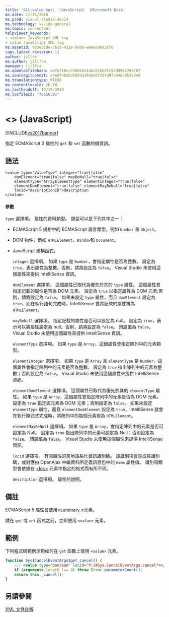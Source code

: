 ```yaml
---
title: '&lt;value &gt; （JavaScript） |Microsoft Docs'
ms.date: 11/15/2016
ms.prod: visual-studio-dev14
ms.technology: vs-ide-general
ms.topic: conceptual
helpviewer_keywords:
- <value> JavaScript XML tag
- value JavaScript XML tag
ms.assetid: 983e31de-cb1d-411e-b60d-eea6698a26f6
caps.latest.revision: 11
author: jillre
ms.author: jillfra
manager: jillfra
ms.openlocfilehash: aefe710cc730d5624abc01bbdfc54d9961788787
ms.sourcegitcommit: a8e8f4bd5d508da34bbe9f2d4d9fa94da0539de0
ms.translationtype: MTE95
ms.contentlocale: zh-TW
ms.lasthandoff: 10/19/2019
ms.locfileid: "72656391"
---
```

# <a name="ltvaluegt-javascript"></a>&lt;&gt; (JavaScript)
[!INCLUDE[vs2017banner](../includes/vs2017banner.md)]

指定 ECMAScript 3 屬性的 `get` 和 `set` 函數的檔資訊。

## <a name="syntax"></a>語法

```
<value type="ValueType" integer="true|false"
    domElement="true|false" mayBeNull="true|false"
    elementType="ArrayElementType" elementInteger="true|false"
    elementDomElement="true|false" elementMayBeNull="true|false"
    locid="descriptionID">description
</value>
```

#### <a name="parameters"></a>參數
 `type` 選擇項。 屬性的資料類型。 類型可以是下列其中之一：

- ECMAScript 5 規格中的 ECMAScript 語言類型，例如 `Number` 和 `Object`。

- DOM 物件，例如 `HTMLElement`、`Window`和 `Document`。

- JavaScript 建構函式。

  `integer` 選擇項。 如果 `type` 是 `Number`，會指定屬性是否為整數。 設定為 `true`，表示屬性為整數。否則，請將設定為 `false`。 Visual Studio 未使用這個屬性來提供 IntelliSense 資訊。

  `domElement` 選擇項。 這個屬性已取代為優先於其的 `type` 屬性。 這個屬性會指定記載的屬性是否為 DOM 元素。 設定為 `true` 以指定屬性為 DOM 元素;否則，請將設定為 `false`。 如果未設定 `type` 屬性，而且 `domElement` 設定為 `true`，則在執行語句完成時，IntelliSense 會將記載的屬性視為 `HTMLElement`。

  `mayBeNull` 選擇項。 指定記載的屬性是否可以設定為 null。 設定為 `true`，表示可以將屬性設定為 null。否則，請將設定為 `false`。 預設值為 `false`。 Visual Studio 未使用這個屬性來提供 IntelliSense 資訊。

  `elementType` 選擇項。 如果 `type` 是 `Array`，這個屬性會指定陣列中的元素類型。

  `elementInteger` 選擇項。 如果 `type` 是 `Array` 且 `elementType` 是 `Number`，這個屬性會指定陣列中的元素是否為整數。 設定為 `true` 指出陣列中的元素為整數；否則設定為 `false`。 Visual Studio 未使用這個屬性來提供 IntelliSense 資訊。

  `elementDomElement` 選擇項。 這個屬性已取代為優先於其的 `elementType` 屬性。 如果 `type` 是 `Array`，這個屬性會指定陣列中的元素是否為 DOM 元素。 設定為 `true` 指定該元素為 DOM 元素；否則設定為 `false`。 如果未設定 `elementType` 屬性，而且 `elementDomElement` 設定為 `true`，IntelliSense 就會在執行陳述式完成時，將陣列中的每個元素視為 `HTMLElement`。

  `elementMayBeNull` 選擇項。 如果 `type` 是 `Array`，會指定陣列中的元素是否可設定為 Null。 設定為 `true` 指出陣列中的元素可設定為 Null；否則設定為 `false`。 預設值為 `false`。 Visual Studio 未使用這個屬性來提供 IntelliSense 資訊。

  `locid` 選擇項。 有關屬性的當地語系化資訊識別碼。 該識別項會是成員識別碼，或對應由 OpenAjax 中繼資料所定義訊息包中的 `name` 屬性值。 識別項類型會依據在 [\<loc>](../ide/loc-javascript.md) 元素中指定的格式而有所不同。

  `description` 選擇項。 屬性的說明。

## <a name="remarks"></a>備註
 ECMAScript 5 屬性會使用[\<summary >](../ide/summary-javascript.md)元素。

 請在 `get` 或 `set` 函式之前，立即使用 `<value>` 元素。

## <a name="example"></a>範例
 下列程式碼範例示範如何在 `get` 函數上使用 `<value>` 元素。

```javascript
function Sys$CancelEventArgs$get_cancel() {
    /// <value type="Boolean" locid="P:J#Sys.CancelEventArgs.cancel"></value>
    if (arguments.length !== 0) throw Error.parameterCount();
    return this._cancel();
}
```

## <a name="see-also"></a>另請參閱
 [XML 文件註解](../ide/xml-documentation-comments-javascript.md)
